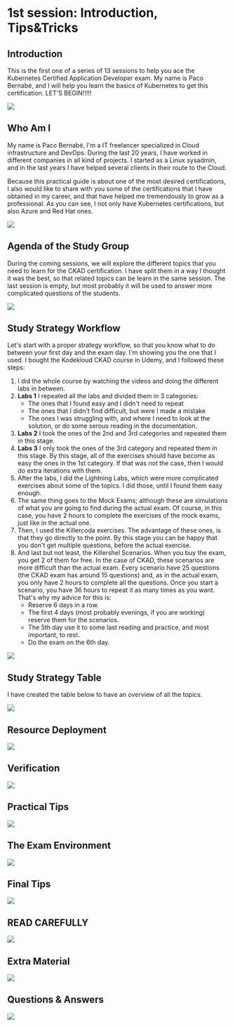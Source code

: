 # 1st session: Introduction, Tips&Tricks

## Introduction
This is the first one of a series of 13 sessions to help you ace the Kubernetes Certified Application Developer exam. My name is Paco Bernabé, and I will help you learn the basics of Kubernetes to get this certification. LET'S BEGIN!!!!!

![](slides/Slide001.png)

## Who Am I
My name is Paco Bernabé, I'm a IT freelancer specialized in Cloud infrastructure and DevOps. During the last 20 years, I have worked in different companies in all kind of projects. I started as a Linux sysadmin, and in the last years I have helped several clients in their route to the Cloud.

Because this practical guide is about one of the most desired certifications, I also would like to share with you some of the certifications that I have obtained in my career, and that have helped me tremendously to grow as a professional. As you can see, I not only have Kubernetes certifications, but also Azure and Red Hat ones.

![](slides/Slide002.png)

## Agenda of the Study Group

During the coming sessions, we will explore the different topics that you need to learn for the CKAD certification. I have split them in a way I thought it was the best, so that related topics can be learn in the same session. The last session is empty, but most probably it will be used to answer more complicated questions of the students.

![](slides/Slide003.png)

## Study Strategy Workflow

Let's start with a proper strategy workflow, so that you know what to do between your first day and the exam day. I'm showing you the one that I used. I bought the Kodekloud CKAD course in Udemy, and I followed these steps:

1. I did the whole course by watching the videos and doing the different labs in between.
2. **Labs 1** I repeated all the labs and divided them in 3 categories:
   - The ones that I found easy and I didn't need to repeat
   - The ones that I didn't find difficult, but were I made a mistake
   - The ones I was struggling with, and where I need to look at the solution, or do some serous reading in the documentation.
3. **Labs 2** I took the ones of the 2nd and 3rd categories and repeated them in this stage. 
4. **Labs 3** I only took the ones of the 3rd category and repeated them in this stage. By this stage, all of the exercises should have become as easy the ones in the 1st category. If that was not the case, then I would do extra iterations with them.
5. After the labs, I did the Lightning Labs, which were more complicated exercises about some of the topics. I did those, until I found them easy enough.
6. The same thing goes to the Mock Exams; although these are simulations of what you are going to find during the actual exam. Of course, in this case, you have 2 hours to complete the exercises of the mock exams, just like in the actual one.
7. Then, I used the Killercoda exercises. The advantage of these ones, is that they go directly to the point. By this stage you can be happy that you don't get multiple questions, before the actual exercise.
8. And last but not least, the Killershel Scenarios. When you buy the exam, you get 2 of them for free. In the case of CKAD, these scenarios are more difficult than the actual exam. Every scenario have 25 questions (the CKAD exam has around 15 questions) and, as in the actual exam, you only have 2 hours to complete all the questions. Once you start a scenario, you have 36 hours to repeat it as many times as you want. That's why my advice for this is:
   - Reserve 6 days in a row.
   - The first 4 days (most probably evenings, if you are working) reserve them for the scenarios.
   - The 5th day use it to some last reading and practice, and most important, to rest.
   - Do the exam on the 6th day.
   
![](slides/Slide004.png)

## Study Strategy Table
I have created the table below to have an overview of all the topics.

![](slides/Slide005.png)

## Resource Deployment
![](slides/Slide006.png)

## Verification
![](slides/Slide007.png)

## Practical Tips
![](slides/Slide008.png)

## The Exam Environment
![](slides/Slide009.png)

## Final Tips
![](slides/Slide010.png)

## READ CAREFULLY
![](slides/Slide011.png)

## Extra Material
![](slides/Slide012.png)

## Questions & Answers
![](slides/Slide013.png)
